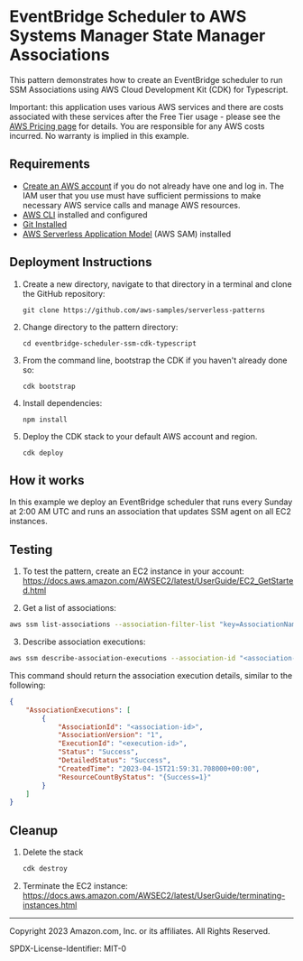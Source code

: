 # EventBridge Scheduler to AWS Systems Manager State Manager Associations

This pattern demonstrates how to create an EventBridge scheduler to run SSM Associations using AWS Cloud Development Kit (CDK) for Typescript.

Important: this application uses various AWS services and there are costs associated with these services after the Free Tier usage - please see the [AWS Pricing page](https://aws.amazon.com/pricing/) for details. You are responsible for any AWS costs incurred. No warranty is implied in this example.

## Requirements

* [Create an AWS account](https://portal.aws.amazon.com/gp/aws/developer/registration/index.html) if you do not already have one and log in. The IAM user that you use must have sufficient permissions to make necessary AWS service calls and manage AWS resources.
* [AWS CLI](https://docs.aws.amazon.com/cli/latest/userguide/install-cliv2.html) installed and configured
* [Git Installed](https://git-scm.com/book/en/v2/Getting-Started-Installing-Git)
* [AWS Serverless Application Model](https://docs.aws.amazon.com/serverless-application-model/latest/developerguide/serverless-sam-cli-install.html) (AWS SAM) installed

## Deployment Instructions

1. Create a new directory, navigate to that directory in a terminal and clone the GitHub repository:
    ``` 
    git clone https://github.com/aws-samples/serverless-patterns
    ```
2. Change directory to the pattern directory:
    ```
    cd eventbridge-scheduler-ssm-cdk-typescript
    ```
3. From the command line, bootstrap the CDK if you haven't already done so:
    ```
    cdk bootstrap
    ```
4. Install dependencies:
    ```
    npm install 
    ```
5. Deploy the CDK stack to your default AWS account and region. 
    ```
    cdk deploy
    ```

## How it works

In this example we deploy an EventBridge scheduler that runs every Sunday at 2:00 AM UTC and runs an association that updates SSM agent on all EC2 instances.

## Testing

1. To test the pattern, create an EC2 instance in your account: https://docs.aws.amazon.com/AWSEC2/latest/UserGuide/EC2_GetStarted.html

2. Get a list of associations:
```bash
aws ssm list-associations --association-filter-list "key=AssociationName,value=UpdateSSMAgent"
```
3. Describe association executions:
```bash
aws ssm describe-association-executions --association-id "<association-id-from-previous-step>"
```
This command should return the association execution details, similar to the following:
```json
{
    "AssociationExecutions": [
        {
            "AssociationId": "<association-id>",
            "AssociationVersion": "1",
            "ExecutionId": "<execution-id>",
            "Status": "Success",
            "DetailedStatus": "Success",
            "CreatedTime": "2023-04-15T21:59:31.708000+00:00",
            "ResourceCountByStatus": "{Success=1}"
        }
    ]
}
```
## Cleanup
 
1. Delete the stack
    ```bash
    cdk destroy
    ```
2. Terminate the EC2 instance: https://docs.aws.amazon.com/AWSEC2/latest/UserGuide/terminating-instances.html

----
Copyright 2023 Amazon.com, Inc. or its affiliates. All Rights Reserved.

SPDX-License-Identifier: MIT-0